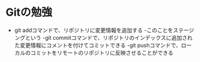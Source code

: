 # Gitの勉強
- git addコマンドで、リポジトリに変更情報を追加する
    -このことをステージングという
-git commitコマンドで、リポジトリのインデックスに追加された変更情報にコメントを付けてコミットできる
-git pushコマンドで、ローカルのコミットをリモートのリポジトリに反映させることができる

